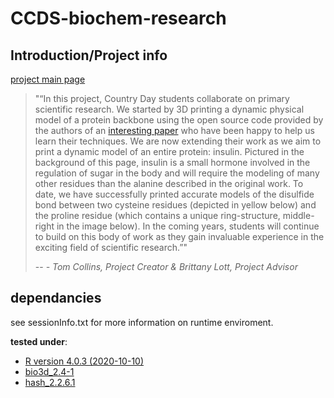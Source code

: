 # CCDS-biochem-research

## Introduction/Project info

[project main page](https://www.ccdsbiochem.com/)

> "“In this project, Country Day students collaborate on primary scientific research. We started by 3D printing a dynamic physical model of a protein backbone using the open source code provided by the authors of an [interesting paper](https://docs.wixstatic.com/ugd/e5849c_9fdc54465a624b06944b2b6aa2d8674e.pdf) who have been happy to help us learn their techniques. We are now extending their work as we aim to print a dynamic model of an entire protein: insulin. Pictured in the background of this page, insulin is a small hormone involved in the regulation of sugar in the body and will require the modeling of many other residues than the alanine described in the original work. To date, we have successfully printed accurate models of the disulfide bond between two cysteine residues (depicted in yellow below) and the proline residue (which contains a unique ring-structure, middle-right in the image below). In the coming years, students will continue to build on this body of work as they gain invaluable experience in the exciting field of scientific research.”"
>
> -- <cite>- Tom Collins, Project Creator &amp; Brittany Lott, Project Advisor</cite>
> 

## dependancies
see sessionInfo.txt for more information on runtime enviroment.

__tested under__:
  - [R version 4.0.3 (2020-10-10)](https://www.r-project.org/)
  - [bio3d_2.4-1](https://bitbucket.org/Grantlab/bio3d/src/master/)
  - [hash_2.2.6.1](https://cran.r-project.org/web/packages/hash/index.html)
